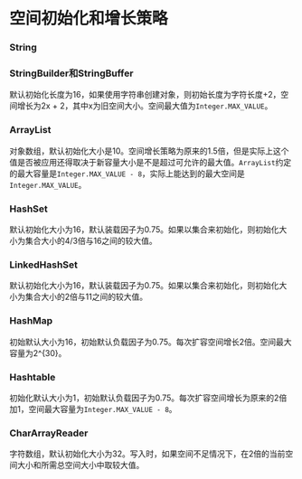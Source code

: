 # 空间初始化和增长策略

### String

### StringBuilder和StringBuffer
默认初始化长度为16，如果使用字符串创建对象，则初始长度为字符长度+2，空间增长为2x + 2，其中x为旧空间大小。空间最大值为`Integer.MAX_VALUE`。

### ArrayList
对象数组，默认初始化大小是10。空间增长策略为原来的1.5倍，但是实际上这个值是否被应用还得取决于新容量大小是不是超过可允许的最大值。`ArrayList`约定的最大容量是`Integer.MAX_VALUE - 8`，实际上能达到的最大空间是`Integer.MAX_VALUE`。

### HashSet
默认初始化大小为16，默认装载因子为0.75。如果以集合来初始化，则初始化大小为集合大小的4/3倍与16之间的较大值。

### LinkedHashSet
默认初始化大小为16，默认装载因子为0.75。如果以集合来初始化，则初始化大小为集合大小的2倍与11之间的较大值。

### HashMap
初始默认大小为16，初始默认负载因子为0.75。每次扩容空间增长2倍。空间最大容量为2^{30}。


### Hashtable
初始化默认大小为1，初始默认负载因子为0.75。每次扩容空间增长为原来的2倍加1，空间最大容量为`Integer.MAX_VALUE - 8`。


### CharArrayReader
字符数组，默认初始化大小为32。写入时，如果空间不足情况下，在2倍的当前空间大小和所需总空间大小中取较大值。
